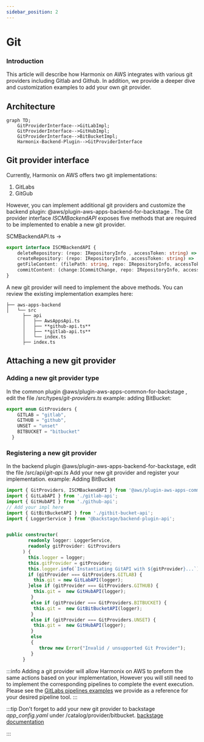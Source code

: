 ```yaml
---
sidebar_position: 2
---
```


# Git

### Introduction
This article will describe how Harmonix on AWS integrates with various git providers including Gitlab and Github. In addition, we provide a deeper dive and customization examples to add your own git provider.


## Architecture

```mermaid
graph TD;
    GitProviderInterface-->GitLabImpl;
    GitProviderInterface-->GitHubImpl;
    GitProviderInterface-->BitBucketImpl;
    Harmonix-Backend-Plugin-->GitProviderInterface
```

## Git provider interface

Currently, Harmonix on AWS offers two git implementations:
1. GitLabs
2. GitGub

However, you can implement additional git providers and customize the backend plugin: @aws/plugin-aws-apps-backend-for-backstage .
The Git provider interface *ISCMBackendAPI* exposes five methods that are required to be implemented to enable a new git provider.

SCMBackendAPI.ts ->
```typescript
export interface ISCMBackendAPI {
    deleteRepository: (repo: IRepositoryInfo , accessToken: string) => Promise<IGitAPIResult>;
    createRepository: (repo: IRepositoryInfo, accessToken: string) =>  Promise<IGitAPIResult>;
    getFileContent: (filePath: string, repo: IRepositoryInfo, accessToken: string) =>  Promise<IGitAPIResult>;
    commitContent: (change:ICommitChange, repo: IRepositoryInfo, accessToken: string) =>  Promise<IGitAPIResult>;
}
```

A new git provider will need to implement the above methods. You can review the existing implementation examples here:
```tree
├── aws-apps-backend
│   └── src
      ├── api
      │   ├── AwsAppsApi.ts
      │   ├── **github-api.ts**
      │   ├── **gitlab-api.ts**
      │   └── index.ts
      ├── index.ts
```

## Attaching a new git provider

### Adding a new git provider type
In the common plugin @aws/plugin-aws-apps-common-for-backstage , edit the file /src/types/*git-providers.ts*
example: adding BitBucket:

```typescript
export enum GitProviders {
    GITLAB = "gitlab",
    GITHUB = "github",
    UNSET = "unset"
    BITBUCKET = "bitbucket"
  }
```

### Registering a new git provider
In the backend plugin @aws/plugin-aws-apps-backend-for-backstage, edit the file /src/api/*git-api.ts*
Add your new git provider and register your implementation.
example: Adding BitBucket

```typescript
import { GitProviders, ISCMBackendAPI } from '@aws/plugin-aws-apps-common-for-backstage';
import { GitLabAPI } from './gitlab-api';
import { GitHubAPI } from './github-api';
// Add your impl here
import { GitBitBucketAPI } from './gitbit-bucket-api';
import { LoggerService } from '@backstage/backend-plugin-api';


public constructor(
        readonly logger: LoggerService,
        readonly gitProvider: GitProviders
      ) {
        this.logger = logger;
        this.gitProvider = gitProvider;
        this.logger.info(`Instantiating GitAPI with ${gitProvider}...`);
        if (gitProvider === GitProviders.GITLAB) {
          this.git = new GitLabAPI(logger);
        }else if (gitProvider === GitProviders.GITHUB) {
          this.git =  new GitHubAPI(logger);
         } 
         else if (gitProvider === GitProviders.BITBUCKET) {
          this.git =  new GitBitBucketAPI(logger);
         } 
         else if (gitProvider === GitProviders.UNSET) {
          this.git =  new GitHubAPI(logger);
         } 
         else
         {
            throw new Error("Invalid / unsupported Git Provider");
         }
      }

```

:::info
Adding a git provider will allow Harmonix on AWS to preform the same actions based on your implementation, However you will still need to to implement the corresponding pipelines to complete the event execution. Please see the [GitLabs pipelines examples](https://github.com/awslabs/harmonix/tree/main/backstage-reference/common/cicd) we provide as a reference for your desired pipeline tool.
:::

:::tip
Don't forget to add your new git provider to backstage *app_config.yaml* under /catalog/provider/bitbucket. [backstage documentation](https://backstage.io/docs/integrations/bitbucketCloud/discovery#configuration)

:::